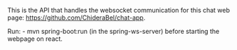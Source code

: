 This is the API that handles the websocket communication for this chat web page: https://github.com/ChideraBel/chat-app.

Run:  - mvn spring-boot:run (in the spring-ws-server) before starting the webpage on react. 
